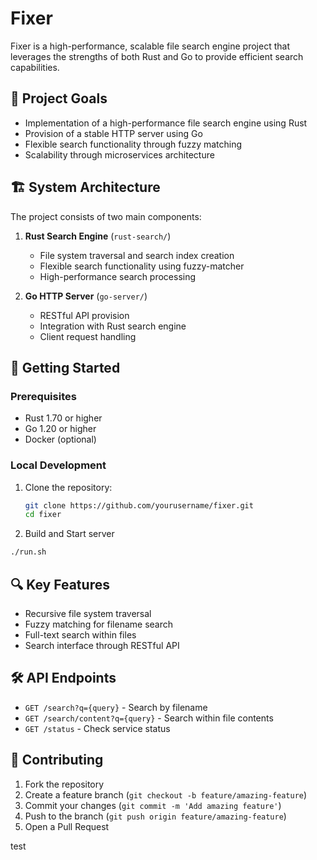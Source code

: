 # Fixer

Fixer is a high-performance, scalable file search engine project that leverages the strengths of both Rust and Go to provide efficient search capabilities.

## 🎯 Project Goals

- Implementation of a high-performance file search engine using Rust
- Provision of a stable HTTP server using Go
- Flexible search functionality through fuzzy matching
- Scalability through microservices architecture

## 🏗 System Architecture

The project consists of two main components:

1. **Rust Search Engine** (`rust-search/`)
   - File system traversal and search index creation
   - Flexible search functionality using fuzzy-matcher
   - High-performance search processing

2. **Go HTTP Server** (`go-server/`)
   - RESTful API provision
   - Integration with Rust search engine
   - Client request handling

## 🚀 Getting Started

### Prerequisites
- Rust 1.70 or higher
- Go 1.20 or higher
- Docker (optional)

### Local Development

1. Clone the repository:
   ```bash
   git clone https://github.com/yourusername/fixer.git
   cd fixer
   ```

2. Build and Start server
```bash
./run.sh
```

## 🔍 Key Features

- Recursive file system traversal
- Fuzzy matching for filename search
- Full-text search within files
- Search interface through RESTful API

## 🛠 API Endpoints

- `GET /search?q={query}` - Search by filename
- `GET /search/content?q={query}` - Search within file contents
- `GET /status` - Check service status

## 🤝 Contributing

1. Fork the repository
2. Create a feature branch (`git checkout -b feature/amazing-feature`)
3. Commit your changes (`git commit -m 'Add amazing feature'`)
4. Push to the branch (`git push origin feature/amazing-feature`)
5. Open a Pull Request

test
